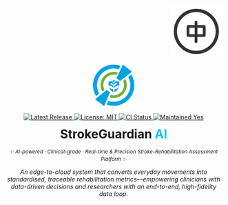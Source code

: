<!-- ════════════════════════════════════════════════════════════
  StrokeGuardian AI · README Hero  (single-logo, polished)
════════════════════════════════════════════════════════════════ -->

<!-- ——— Language Switch ——— -->
<!-- Language Switch -->
<p align="right">
  <a href="README.zh-CN.md">
    <img
      alt="简体中文"
      src="docs/assets/lang-zh.png"
      width="120"
    />
  </a>
</p>

<!-- ——— Logo ——— -->
<p align="center">
  <img src="docs/logo.png" width="96" height="96" alt="StrokeGuardian AI Logo"/>
</p>

<!-- ——— Badge Row ——— -->
<p align="center">

  <!-- Latest Release -->
  <a href="https://github.com/YourOrg/StrokeGuardianAI/releases">
    <img alt="Latest Release"
         src="https://img.shields.io/github/v/release/YourOrg/StrokeGuardianAI?label=Release&labelColor=0084ff&color=00c7ff&style=flat-square">
  </a>

  <!-- License -->
  <a href="https://github.com/YourOrg/StrokeGuardianAI/blob/main/LICENSE">
    <img alt="License: MIT"
         src="https://img.shields.io/github/license/YourOrg/StrokeGuardianAI?label=License&labelColor=0084ff&color=00c7ff&style=flat-square">
  </a>

  <!-- Continuous Integration -->
  <a href="https://github.com/YourOrg/StrokeGuardianAI/actions/workflows/ci.yml">
    <img alt="CI Status"
         src="https://img.shields.io/github/actions/workflow/status/YourOrg/StrokeGuardianAI/ci.yml?label=CI&labelColor=0084ff&color=00c7ff&style=flat-square">
  </a>

  <!-- Maintenance -->
  <a href="https://github.com/YourOrg/StrokeGuardianAI/graphs/commit-activity">
    <img alt="Maintained Yes"
         src="https://img.shields.io/badge/maintenance-yes-00c7ff?labelColor=0084ff&style=flat-square">
  </a>

</p>

<!-- ——— Title & Tagline ——— -->
<h1 align="center" style="margin: 0.4em 0 0.2em 0;">
  StrokeGuardian&nbsp;<span style="color:#00c7ff;">AI</span>
</h1>

<p align="center">
  <i><small>✨ AI-powered · Clinical-grade · Real-time & Precision Stroke-Rehabilitation Assessment Platform ✨</small></i>
</p>

<!-- ——— 1-Line Abstract ——— -->
<p align="center">
  <em>An edge-to-cloud system that converts everyday movements into standardised, traceable rehabilitation metrics—empowering clinicians with data-driven decisions and researchers with an end-to-end, high-fidelity data loop.</em>
</p>

<!-- (正文继续…) -->
